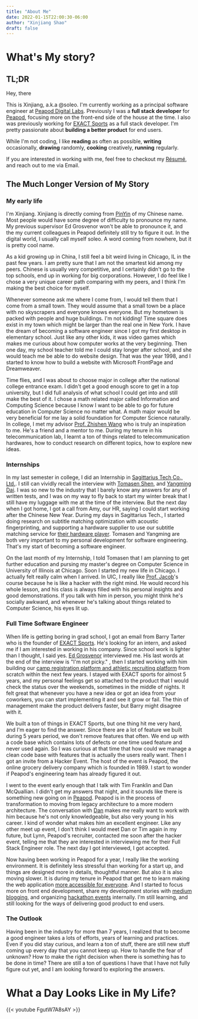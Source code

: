 ```yaml
---
title: "About Me"
date: 2022-01-15T22:00:30-06:00
author: "Xinjiang Shao"
draft: false
---
```



# What's My story?

## TL;DR

Hey, there

This is Xinjiang, a.k.a @soleo. I'm currently working as a principal software engineer at [Peapod Digital Labs](https://www.peapoddigitallabs.com). Previously I was a **full stack developer** for [Peapod](https://peapod.com), focusing more on the front-end side of the house at the time. I also was previously working for [EXACT Sports](https://exactsports.com) as a full stack developer. I'm pretty passionate about **building a better product** for end users.

While I'm not coding, I like **reading** as often as possible, **writing** occasionally, **drawing** randomly, **cooking** creatively, **running** regularly.

If you are interested in working with me, feel free to checkout my [Résumé](/xinjiang-shao-public.pdf "Xinjiang Shao Résumé"), and reach out to me via Email.


## The Much Longer Version of My Story

### My early life

I'm Xinjiang. Xinjiang is directly coming from [PinYin](https://en.wikipedia.org/wiki/Pinyin) of my Chinese name. Most people would have some degree of difficulty to pronounce my name. My previous supervisor Ed Grosvenor won't be able to pronounce it, and the my current colleagues in Peapod definitely still try to figure it out. In the digital world, I usually call myself soleo. A word coming from nowhere, but it is pretty cool name.

As a kid growing up in China, I still feel a bit weird living in Chicago, IL in the past few years. I am pretty sure that I am not the smartest kid among my peers. Chinese is usually very competitive, and I certainly didn't go to the top schools, end up in working for big corporations. However, I do feel like I chose a very unique career path comparing with my peers, and I think I'm making the best choice for myself.

Whenever someone ask me where I come from, I would tell them that I come from a small town. They would assume that a small town be a place with no skyscrapers and everyone knows everyone. But my hometown is packed with people and huge buildings. I'm not kidding! Time square does exist in my town which might be larger than the real one in New York. I have the dream of becoming a software engineer since I got my first desktop in elementary school. Just like any other kids, it was video games which makes me curious about how computer works at the very beginning. Then one day, my school teacher told me I could stay longer after school, and she would teach me be able to do website design. That was the year 1998, and I started to know how to build a website with Microsoft FrontPage and Dreamweaver.

Time flies, and I was about to choose major in college after the national college entrance exam. I didn't get a good enough score to get in a top university, but I did full analysis of what school I could get into and still make the best of it. I chose a math related major called Information and Computing Science because I know I want to be able to go for future education in Computer Science no matter what. A math major would be very beneficial for me lay a solid foundation for Computer Science naturally. In college, I met my advisor [Prof. Zhishen Wang](http://wireless.dlpu.edu.cn/reyjj.html) who is truly an inspiration to me. He's a friend and a mentor to me. During my tenure in his telecommunication lab, I learnt a ton of things related to telecommunication hardwares, how to conduct research on different topics, how to explore new ideas.

### Internships

In my last semester in college, I did an Internship in [Sagittarius Tech Co., Ltd.](https://splayer.org/). I still can vividly recall the interview with [Tomasen Shen](https://github.com/Tomasen), and [Yangming Dai](https://github.com/ymmuse). I was so new to the industry that I barely know any answers for any of written tests, and I was on my way to fly back to start my winter break that I still have my luggage with me at the time of the interview. But the next day when I got home, I got a call from Amy, our HR, saying I could start working after the Chinese New Year. During my days in Sagittarius Tech., I started doing research on subtitle matching optimization with acoustic fingerprinting, and supporting a hardware supplier to use our subtitle matching service for [their hardware player](https://medium.com/splayer/%E9%A6%96%E4%B8%AA%E6%94%AF%E6%8C%81%E4%B8%AD%E6%96%87%E5%AD%97%E5%B9%95%E5%8C%B9%E9%85%8D%E7%9A%84%E7%A1%AC%E4%BB%B6%E9%AB%98%E6%B8%85%E6%92%AD%E6%94%BE%E5%99%A8-e11c60e834f3). Tomasen and Yangming are both very important to my personal development for software engineering. That's my start of becoming a software engineer.

On the last month of my Internship, I told Tomasen that I am planning to get further education and pursing my master's degree on Computer Science in University of Illinois at Chicago. Soon I started my new life in Chicago. I actually felt really calm when I arrived. In UIC, I really like [Prof. Jacob](https://www.cs.uic.edu/Jakob/)'s course because he is like a hacker with the right mind. He would record his whole lesson, and his class is always filled with his personal insights and good demonstrations. If you talk with him in person, you might think he's socially awkward, and whenever he's talking about things related to Computer Science, his eyes lit up.

### Full Time Software Engineer

When life is getting boring in grad school, I got an email from Barry Tarter who is the founder of [EXACT Sports](https://exactsports.com). He's looking for an intern, and asked me if I am interested in working in his company. Since school work is lighter than I thought, I said yes. [Ed Grosvenor](https://github.com/edgrosvenor) interviewed me. His last words at the end of the interview is "I'm not picky." , then I started working with him building our [camp registration platform and athletic recruiting platform](https://prephero.com) from scratch within the next few years. I stayed with EXACT sports for almost 5 years, and my personal feelings get so attached to the product that I would check the status over the weekends, sometimes in the middle of nights. It felt great that whenever you have a new idea or got an idea from your coworkers, you can start implementing it and see it grow or fail. The thin of management make the product delivers faster, but Barry might disagree with it.

We built a ton of things in EXACT Sports, but one thing hit me very hard, and I'm eager to find the answer. Since there are a lot of feature we built during 5 years period, we don't remove features that often. We end up with a code base which contains lots of defects or one time used feature and never used again. So I was curious at that time that how could we manage a clean code base with features that is actually the users really want. Then I got an invite from a Hacker Event. The host of the event is Peapod, the online grocery delivery company which is founded in 1989. I start to wonder if Peapod's engineering team has already figured it out.

I went to the event early enough that I talk with Tim Franklin and Dan McQuallian. I didn't get my answers that night, and it sounds like there is something new going on in [Peapod](https://en.wikipedia.org/wiki/Peapod). Peapod is in the process of transformation to moving from legacy architecture to a more modern architecture. The conversation with [Dan](https://github.com/dmcquillan314) makes me really want to work with him because he's not only knowledgeable, but also very young in his career. I kind of wonder what makes him an excellent engineer. Like any other meet up event, I don't think I would meet Dan or Tim again in my future, but Lynn, Peapod's recruiter, contacted me soon after the hacker event, telling me that they are interested in interviewing me for their Full Stack Engineer role. The next day I got interviewed, I got accepted.

Now having been working in Peapod for a year, I really like the working environment. It is definitely less stressful than working for a start up, and things are designed more in details, thoughtful manner. But also it is also moving slower. It is during my tenure in Peapod that get me to learn making the web application [more accessible for everyone](https://medium.com/peapod-engineering/web-accessibility-design-the-user-experience-having-all-users-in-mind-5c5ed5a3ba78). And I started to focus more on front end development, share my development stories with [medium blogging](https://medium.com/peapod-engineering), and organizing [hackathon events](https://github.com/soleo/peapod-hackathon) internally. I'm still learning, and still looking for the ways of delivering good product to end users.

### The Outlook

Having been in the industry for more than 7 years, I realized that to become a good engineer takes a lots of efforts, years of learning and practices. Even if you did stay curious, and learn a ton of stuff, there are still new stuff coming up every day that you cannot keep up. How to handle the fear of unknown? How to make the right decision when there is something has to be done in time? There are still a ton of questions I have that I have not fully figure out yet, and I am looking forward to exploring the answers.

# What a Day Looks Like in My Life?

{{< youtube FgutW7A8sAY >}}